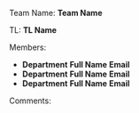 Team Name: **Team Name**


TL: **TL Name**


Members:
- **Department** **Full Name** **Email**
- **Department** **Full Name** **Email**
- **Department** **Full Name** **Email**


Comments:

